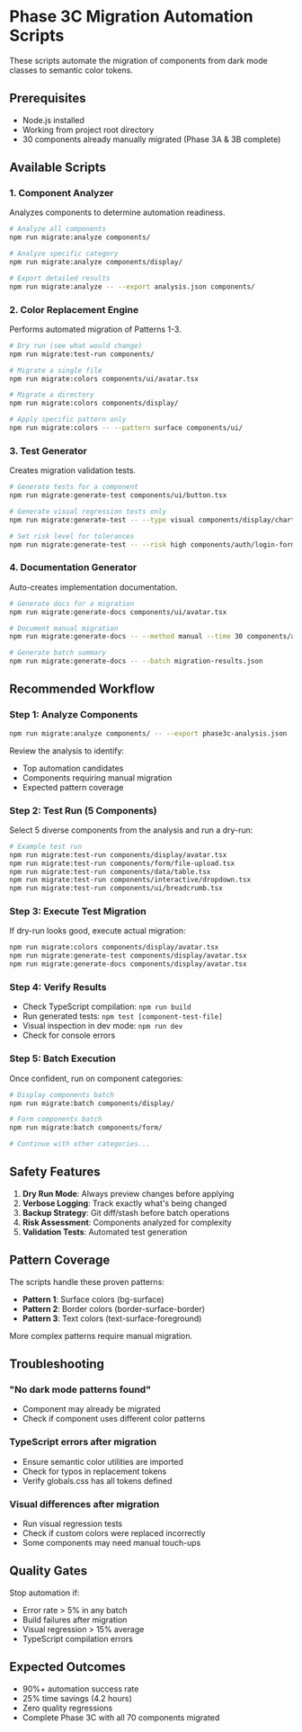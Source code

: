 # Phase 3C Migration Automation Scripts

These scripts automate the migration of components from dark mode classes to semantic color tokens.

## Prerequisites

- Node.js installed
- Working from project root directory
- 30 components already manually migrated (Phase 3A & 3B complete)

## Available Scripts

### 1. Component Analyzer
Analyzes components to determine automation readiness.

```bash
# Analyze all components
npm run migrate:analyze components/

# Analyze specific category
npm run migrate:analyze components/display/

# Export detailed results
npm run migrate:analyze -- --export analysis.json components/
```

### 2. Color Replacement Engine
Performs automated migration of Patterns 1-3.

```bash
# Dry run (see what would change)
npm run migrate:test-run components/

# Migrate a single file
npm run migrate:colors components/ui/avatar.tsx

# Migrate a directory
npm run migrate:colors components/display/

# Apply specific pattern only
npm run migrate:colors -- --pattern surface components/ui/
```

### 3. Test Generator
Creates migration validation tests.

```bash
# Generate tests for a component
npm run migrate:generate-test components/ui/button.tsx

# Generate visual regression tests only
npm run migrate:generate-test -- --type visual components/display/chart.tsx

# Set risk level for tolerances
npm run migrate:generate-test -- --risk high components/auth/login-form.tsx
```

### 4. Documentation Generator
Auto-creates implementation documentation.

```bash
# Generate docs for a migration
npm run migrate:generate-docs components/ui/avatar.tsx

# Document manual migration
npm run migrate:generate-docs -- --method manual --time 30 components/auth/login.tsx

# Generate batch summary
npm run migrate:generate-docs -- --batch migration-results.json
```

## Recommended Workflow

### Step 1: Analyze Components
```bash
npm run migrate:analyze components/ -- --export phase3c-analysis.json
```
Review the analysis to identify:
- Top automation candidates
- Components requiring manual migration
- Expected pattern coverage

### Step 2: Test Run (5 Components)
Select 5 diverse components from the analysis and run a dry-run:
```bash
# Example test run
npm run migrate:test-run components/display/avatar.tsx
npm run migrate:test-run components/form/file-upload.tsx
npm run migrate:test-run components/data/table.tsx
npm run migrate:test-run components/interactive/dropdown.tsx
npm run migrate:test-run components/ui/breadcrumb.tsx
```

### Step 3: Execute Test Migration
If dry-run looks good, execute actual migration:
```bash
npm run migrate:colors components/display/avatar.tsx
npm run migrate:generate-test components/display/avatar.tsx
npm run migrate:generate-docs components/display/avatar.tsx
```

### Step 4: Verify Results
- Check TypeScript compilation: `npm run build`
- Run generated tests: `npm test [component-test-file]`
- Visual inspection in dev mode: `npm run dev`
- Check for console errors

### Step 5: Batch Execution
Once confident, run on component categories:
```bash
# Display components batch
npm run migrate:batch components/display/

# Form components batch  
npm run migrate:batch components/form/

# Continue with other categories...
```

## Safety Features

1. **Dry Run Mode**: Always preview changes before applying
2. **Verbose Logging**: Track exactly what's being changed
3. **Backup Strategy**: Git diff/stash before batch operations
4. **Risk Assessment**: Components analyzed for complexity
5. **Validation Tests**: Automated test generation

## Pattern Coverage

The scripts handle these proven patterns:
- **Pattern 1**: Surface colors (bg-surface)
- **Pattern 2**: Border colors (border-surface-border)
- **Pattern 3**: Text colors (text-surface-foreground)

More complex patterns require manual migration.

## Troubleshooting

### "No dark mode patterns found"
- Component may already be migrated
- Check if component uses different color patterns

### TypeScript errors after migration
- Ensure semantic color utilities are imported
- Check for typos in replacement tokens
- Verify globals.css has all tokens defined

### Visual differences after migration
- Run visual regression tests
- Check if custom colors were replaced incorrectly
- Some components may need manual touch-ups

## Quality Gates

Stop automation if:
- Error rate > 5% in any batch
- Build failures after migration
- Visual regression > 15% average
- TypeScript compilation errors

## Expected Outcomes

- 90%+ automation success rate
- 25% time savings (4.2 hours)
- Zero quality regressions
- Complete Phase 3C with all 70 components migrated